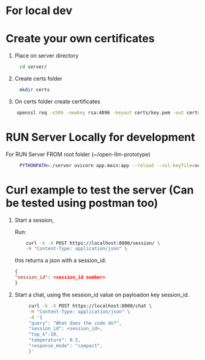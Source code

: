
# For local dev



# Create your own certificates

1. Place on server directory

```sh
     cd server/
   ```

2. Create certs folder

```sh
     mkdir certs
```

3. On certs folder create certificates

```sh
    openssl req -x509 -newkey rsa:4096 -keyout certs/key.pem -out certs/cert.pem -days 365 -nodes -subj "/CN=localhost"
```


# RUN Server Locally for development 

   For RUN Server FROM root folder (~/open-llm-prototype)
   ```sh
        PYTHONPATH=./server uvicorn app.main:app --reload --ssl-keyfile=server/certs/key.pem --ssl-certfile=server/certs/cert.pem
   ```


# Curl example to test the server (Can be tested using postman too)

1. Start a session, 


    Run:

    ```sh
        curl -k -X POST https://localhost:8000/session/ \
        -H "Content-Type: application/json" \
   ```

    this returns a json with a session_id:

    ```json response
   {
    "session_id": <session_id number>
   }
   ```

2. Start a chat, using the session_id value on payloadon key session_id.

   ```sh
        curl -k -X POST https://localhost:8000/chat \
        -H "Content-Type: application/json" \
        -d '{
        "query": "What does the code do?",
        "session_id": <session_id>,
        "top_k":10,
        "temperature": 0.5,
        "response_mode": "compact",
        }'
   ```
